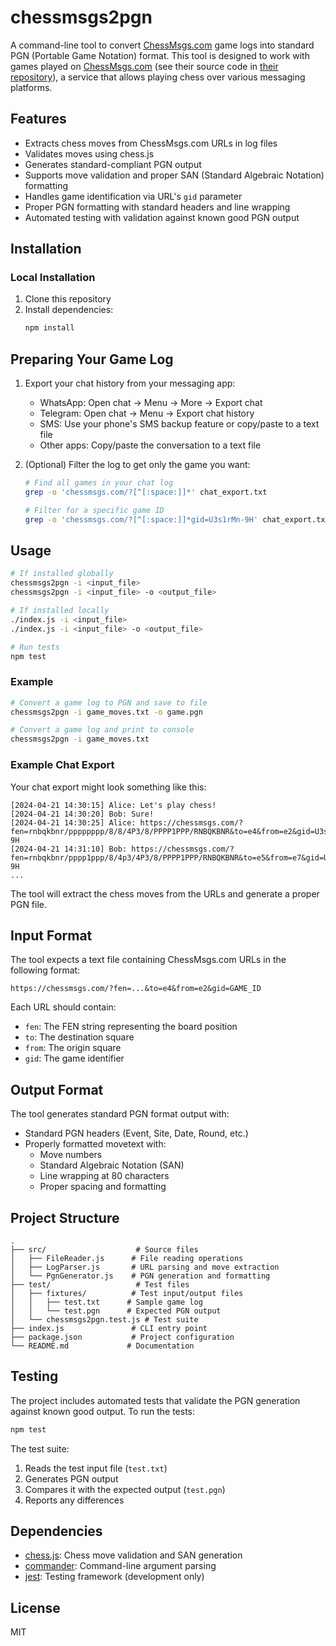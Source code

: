 # chessmsgs2pgn

A command-line tool to convert [ChessMsgs.com](https://chessmsgs.com) game logs into standard PGN (Portable Game Notation) format. This tool is designed to work with games played on [ChessMsgs.com](https://chessmsgs.com) (see their source code in [their repository](https://github.com/gregsramblings/chessmsgs)), a service that allows playing chess over various messaging platforms.

## Features

- Extracts chess moves from ChessMsgs.com URLs in log files
- Validates moves using chess.js
- Generates standard-compliant PGN output
- Supports move validation and proper SAN (Standard Algebraic Notation) formatting
- Handles game identification via URL's `gid` parameter
- Proper PGN formatting with standard headers and line wrapping
- Automated testing with validation against known good PGN output

## Installation

### Local Installation
1. Clone this repository
2. Install dependencies:
   ```bash
   npm install
   ```

## Preparing Your Game Log

1. Export your chat history from your messaging app:
   - WhatsApp: Open chat → Menu → More → Export chat
   - Telegram: Open chat → Menu → Export chat history
   - SMS: Use your phone's SMS backup feature or copy/paste to a text file
   - Other apps: Copy/paste the conversation to a text file

2. (Optional) Filter the log to get only the game you want:
   ```bash
   # Find all games in your chat log
   grep -o 'chessmsgs.com/?[^[:space:]]*' chat_export.txt

   # Filter for a specific game ID
   grep -o 'chessmsgs.com/?[^[:space:]]*gid=U3s1rMn-9H' chat_export.txt > game_moves.txt
   ```

## Usage

```bash
# If installed globally
chessmsgs2pgn -i <input_file>
chessmsgs2pgn -i <input_file> -o <output_file>

# If installed locally
./index.js -i <input_file>
./index.js -i <input_file> -o <output_file>

# Run tests
npm test
```

### Example

```bash
# Convert a game log to PGN and save to file
chessmsgs2pgn -i game_moves.txt -o game.pgn

# Convert a game log and print to console
chessmsgs2pgn -i game_moves.txt
```

### Example Chat Export

Your chat export might look something like this:
```
[2024-04-21 14:30:15] Alice: Let's play chess!
[2024-04-21 14:30:20] Bob: Sure!
[2024-04-21 14:30:25] Alice: https://chessmsgs.com/?fen=rnbqkbnr/pppppppp/8/8/4P3/8/PPPP1PPP/RNBQKBNR&to=e4&from=e2&gid=U3s1rMn-9H
[2024-04-21 14:31:10] Bob: https://chessmsgs.com/?fen=rnbqkbnr/pppp1ppp/8/4p3/4P3/8/PPPP1PPP/RNBQKBNR&to=e5&from=e7&gid=U3s1rMn-9H
...
```

The tool will extract the chess moves from the URLs and generate a proper PGN file.

## Input Format

The tool expects a text file containing ChessMsgs.com URLs in the following format:

```
https://chessmsgs.com/?fen=...&to=e4&from=e2&gid=GAME_ID
```

Each URL should contain:
- `fen`: The FEN string representing the board position
- `to`: The destination square
- `from`: The origin square
- `gid`: The game identifier

## Output Format

The tool generates standard PGN format output with:
- Standard PGN headers (Event, Site, Date, Round, etc.)
- Properly formatted movetext with:
  - Move numbers
  - Standard Algebraic Notation (SAN)
  - Line wrapping at 80 characters
  - Proper spacing and formatting

## Project Structure

```
.
├── src/                    # Source files
│   ├── FileReader.js      # File reading operations
│   ├── LogParser.js       # URL parsing and move extraction
│   └── PgnGenerator.js    # PGN generation and formatting
├── test/                   # Test files
│   ├── fixtures/          # Test input/output files
│   │   ├── test.txt      # Sample game log
│   │   └── test.pgn      # Expected PGN output
│   └── chessmsgs2pgn.test.js # Test suite
├── index.js               # CLI entry point
├── package.json           # Project configuration
└── README.md             # Documentation
```

## Testing

The project includes automated tests that validate the PGN generation against known good output. To run the tests:

```bash
npm test
```

The test suite:
1. Reads the test input file (`test.txt`)
2. Generates PGN output
3. Compares it with the expected output (`test.pgn`)
4. Reports any differences

## Dependencies

- [chess.js](https://github.com/jhlywa/chess.js): Chess move validation and SAN generation
- [commander](https://github.com/tj/commander.js): Command-line argument parsing
- [jest](https://jestjs.io/): Testing framework (development only)

## License

MIT 
